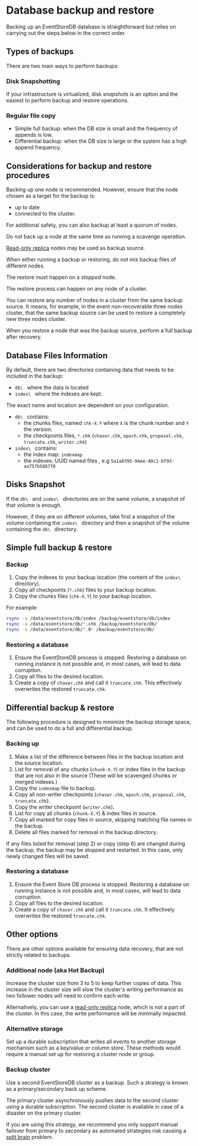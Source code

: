 # Database backup and restore

Backing up an EventStoreDB database is straightforward but relies on carrying out the steps below in the correct order.

## Types of backups

There are two main ways to perform backups:

### Disk Snapshotting 

If your infrastructure is virtualized, disk _snapshots_ is an option and the easiest to perform backup and restore operations.

### Regular file copy

- Simple full backup: when the DB size is small and the frequency of appends is low.
- Differential backup: when the DB size is large or the system has a high append frequency.

## Considerations for backup and restore procedures

Backing up one node is recommended.
However, ensure that the node chosen as a target for the backup is:
- up to date
- connected to the cluster.

For additional safety, you can also backup at least a quorum of nodes.

Do not back up a node at the same time as running a scavenge operation.

[Read-only replica](../clustering/node-roles.md#read-only-replica) nodes may be used as backup source.

When either running a backup or restoring, do not mix backup files of different nodes.

The restore must happen on a _stopped_ node.

The restore process can happen on any node of a cluster.

You can restore any number of nodes in a cluster from the same backup source. It means, for example, in the event non-recoverable three nodes cluster, that the same backup source can be used to restore a completely new three nodes cluster.

When you restore a node that was the backup source, perform a full backup after recovery.  

## Database Files Information

By default, there are two directories containing data that needs to be included in the backup:
- `db\ ` where the data is located
- `index\ ` where the indexes are kept.

The exact name and location are dependent on your configuration.
- `db\ ` contains:
    - the chunks files, named `chk-X.Y` where `X` is the chunk number and `Y` the version.
    - the checkpoints files, `*.chk` (`chaser.chk`, `epoch.chk`, `proposal.chk`, `truncate.chk`, `writer.chk`)
- `index\ ` contains: 
    - the index map: `indexmap`
    - the indexes: UUID named files , e.g `5a1a8395-94ee-40c1-bf93-aa757b5887f8`

## Disks Snapshot

If the `db\ ` and `index\ ` directories are on the same volume, a snapshot of that volume is enough.

However, if they are on different volumes, take first a snapshot 
of the volume containing the `index\ ` directory and then a snapshot of the volume containing the `db\ ` directory.
    
## Simple full backup & restore

### Backup 

1. Copy the indexes to your backup location (the content of the `index\` directory).
2. Copy all checkpoints (`*.chk`) files to your backup location.
3. Copy the chunks files (`chk-X.Y`) to your backup location.

For example:

``` bash
rsync -a /data/eventstore/db/index /backup/eventstore/db/index
rsync -a /data/eventstore/db/*.chk /backup/eventstore/db/
rsync -a /data/eventstore/db/*.0* /backup/eventstore/db/
```

### Restoring a database

1. Ensure the EventStoreDB process is stopped. Restoring a database on running instance is not possible and, in most cases, will lead to data corruption.
2. Copy all files to the desired location.
3. Create a copy of `chaser.chk` and call it `truncate.chk`. This effectively overwrites the restored `truncate.chk`.

## Differential backup & restore

The following procedure is designed to minimize the backup storage space, and can be used to do a full and differential backup.

### Backing up

1. Make a list of the difference between files in the backup location and the source location.
2. List for removal of any chunks (`chunk-X.Y`) or index files in the backup that are not also in the source (These will be scavenged chunks or merged indexes.)
3. Copy the `indexmap` file to backup.
4. Copy all non-writer checkpoints (`chaser.chk`, `epoch.chk`, `proposal.chk`, `truncate.chk`).
5. Copy the writer checkpoint (`writer.chk`).
6. List for copy all chunks (`chunk-X.Y`) & index files in source.
7. Copy all marked for copy files in source, skipping matching file names in the backup.
8. Delete all files marked for removal in the backup directory.

If any files listed for removal (step 2) or copy (step 6) are changed during the backup, the backup may be stopped and restarted. In this case, only newly changed files will be saved.

### Restoring a database

1. Ensure the  Event Store DB process is stopped. Restoring a database on running instance is not possible and, in most cases, will lead to data corruption.
2. Copy all files to the desired location.
3. Create a copy of `chaser.chk` and call it `truncate.chk`. It effectively overwrites the restored `truncate.chk`.


## Other options

There are other options available for ensuring data recovery, that are not strictly related to backups.

### Additional node (aka Hot Backup)

Increase the cluster size from 3 to 5 to keep further copies of data. This increase in the cluster size will slow the cluster's writing performance as two follower nodes will need to confirm each write. 

Alternatively, you can use a [read-only replica](../clustering/node-roles.md#read-only-replica) node, which is not a part of the cluster.
In this case, the write performance will be minimally impacted.

### Alternative storage

Set up a durable subscription that writes all events to another storage mechanism such as a key/value or column store. These methods would require a manual set up for restoring a cluster node or group.

### Backup cluster

Use a second EventStoreDB cluster as a backup. Such a strategy is known as a primary/secondary back up scheme. 

The primary cluster asynchronously pushes data to the second cluster using a durable subscription. The second cluster is available in case of a disaster on the primary cluster.

If you are using this strategy, we recommend you only support manual failover from primary to secondary as automated strategies risk causing a [split brain](http://en.wikipedia.org/wiki/Split-brain_%28computing%29) problem.
